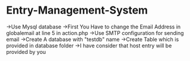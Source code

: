 # Entry-Management-System
->Use Mysql database
->First You Have to change the Email Address in globalemail at line 5 in action.php
->Use SMTP configuration for sending email
->Create A database with "testdb" name
->Create Table which is provided in database folder
->I have consider that host entry will be provided by you

